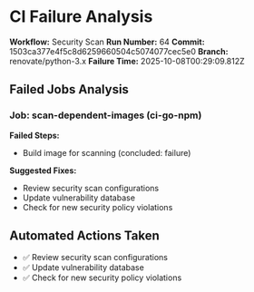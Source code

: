 # CI Failure Analysis

**Workflow:** Security Scan
**Run Number:** 64
**Commit:** 1503ca377e4f5c8d6259660504c5074077cec5e0
**Branch:** renovate/python-3.x
**Failure Time:** 2025-10-08T00:29:09.812Z

## Failed Jobs Analysis

### Job: scan-dependent-images (ci-go-npm)
**Failed Steps:**
- Build image for scanning (concluded: failure)

**Suggested Fixes:**
- Review security scan configurations
- Update vulnerability database
- Check for new security policy violations

## Automated Actions Taken
- ✅ Review security scan configurations
- ✅ Update vulnerability database
- ✅ Check for new security policy violations
